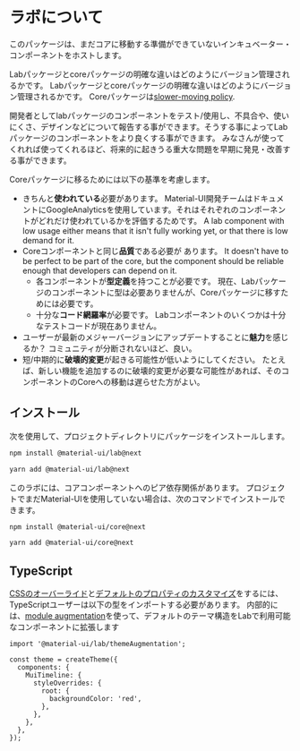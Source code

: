 # ラボについて

<p class="description">このパッケージは、まだコアに移動する準備ができていないインキュベーター・コンポーネントをホストします。</p>

Labパッケージとcoreパッケージの明確な違いはどのようにバージョン管理されるかです。 Labパッケージとcoreパッケージの明確な違いはどのようにバージョン管理されるかです。 Coreパッケージは[slower-moving policy](https://material-ui.com/versions/#release-frequency).

開発者としてlabパッケージのコンポーネントをテスト/使用し、不具合や、使いにくさ、デザインなどについて報告する事ができます。そうする事によってLab パッケージのコンポーネントをより良くする事ができます。 みなさんが使ってくれれば使ってくれるほど、将来的に起きうる重大な問題を早期に発見・改善する事ができます。

Coreパッケージに移るためには以下の基準を考慮します。

- きちんと**使われている**必要があります。 Material-UI開発チームはドキュメントにGoogleAnalyticsを使用しています。それはそれぞれのコンポーネントがどれだけ使われているかを評価するためです。 A lab component with low usage either means that it isn't fully working yet, or that there is low demand for it.
- Coreコンポーネントと同じ**品質**である必要が あります。 It doesn't have to be perfect to be part of the core, but the component should be reliable enough that developers can depend on it.
  - 各コンポーネントが**型定義**を持つことが必要です。 現在、Labパッケージのコンポーネントに型は必要ありませんが、Coreパッケージに移すためには必要です。
  - 十分な**コード網羅率**が必要です。 Labコンポーネントのいくつかは十分なテストコードが現在ありません。
- ユーザーが最新のメジャーバージョンにアップデートすることに**魅力**を感じるか？ コミュニティが分断されないほど、良い。
- 短/中期的に**破壊的変更**が起きる可能性が低いようにしてください。 たとえば、新しい機能を追加するのに破壊的変更が必要な可能性があれば、そのコンポーネントのCoreへの移動は遅らせた方がよい。

## インストール

次を使用して、プロジェクトディレクトリにパッケージをインストールします。

```sh
npm install @material-ui/lab@next
```
```sh
yarn add @material-ui/lab@next
```

このラボには、コアコンポーネントへのピア依存関係があります。 プロジェクトでまだMaterial-UIを使用していない場合は、次のコマンドでインストールできます。

```sh
npm install @material-ui/core@next
```
```sh
yarn add @material-ui/core@next
```

## TypeScript

[CSSのオーバーライド](/customization/theme-components/#global-style-overrides)と[デフォルトのプロパティのカスタマイズ](/customization/theme-components/#default-props)をするには、TypeScriptユーザーは以下の型をインポートする必要があります。  内部的には、[module augmentation](/guides/typescript/#customization-of-theme)を使って、デフォルトのテーマ構造をLabで利用可能なコンポーネントに拡張します

```tsx
import '@material-ui/lab/themeAugmentation';

const theme = createTheme({
  components: {
    MuiTimeline: {
      styleOverrides: {
        root: {
          backgroundColor: 'red',
        },
      },
    },
  },
});
```
